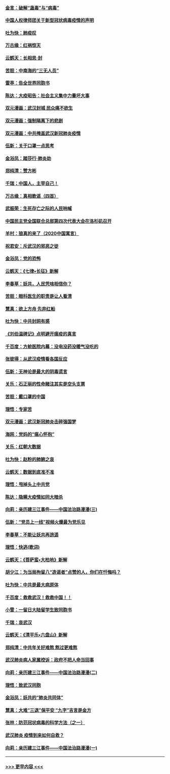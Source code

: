 #### [金言：破解“蛊毒”与“病毒”](../pages/nsc993/n11864103.md?t=02130934) 
#### [中国人权律师团关于新型冠状病毒疫情的声明](../pages/nsc993/n11864249.md?t=02130934) 
#### [吐为快：肺疫叹](../pages/nsc993/n11864027.md?t=02130934) 
#### [万古缘：红祸惊天](../pages/nsc993/n11864079.md?t=02130934) 
#### [云鹤天：长相思‧封](../pages/nsc993/n11864006.md?t=02130934) 
#### [苦胆：中南海的“三无人员”](../pages/nsc993/n11862997.md?t=02130934) 
#### [雷亭：告全世界同胞书](../pages/nsc993/n11862572.md?t=02130934) 
#### [陈达：大疫昭告：社会主义集中力量坏大事](../pages/nsc993/n11859419.md?t=02130934) 
#### [双元漫画：武汉封城 民众痛不欲生](../pages/nsc993/n11859287.md?t=02130934) 
#### [双元漫画：强制隔离下的悲剧](../pages/nsc993/n11859244.md?t=02130934) 
#### [双元漫画：中共掩盖武汉新冠肺炎疫情](../pages/nsc993/n11858249.md?t=02130934) 
#### [伍新：关于口罩一点思考](../pages/nsc993/n11859195.md?t=02130934) 
#### [金浴凤：踏莎行‧肺炎劫](../pages/nsc993/n11858227.md?t=02130934) 
#### [郑纯清：赞方彬](../pages/nsc993/n11856803.md?t=02130934) 
#### [千瑞；中国人，主宰自己！](../pages/nsc993/n11856793.md?t=02130934) 
#### [万古缘：真相歌谣（四首）](../pages/nsc993/n11856263.md?t=02130934) 
#### [武振荣：生死存亡之际的人民呐喊](../pages/nsc993/n11856256.md?t=02130934) 
#### [中国民主党全国联合总部第四次代表大会在洛杉矶召开](../pages/nsc993/n11856344.md?t=02130934) 
#### [羊村：狼真的来了（2020中国寓言）](../pages/nsc993/n11856229.md?t=02130934) 
#### [祝君安：斥武汉的邪恶之徒](../pages/nsc993/n11855861.md?t=02130934) 
#### [金浴凤：党的恐怖](../pages/nsc993/n11855849.md?t=02130934) 
#### [云鹤天：《七律▪长征》新解](../pages/nsc993/n11855479.md?t=02130934) 
#### [李春草：妖共，人民凭啥相信你？](../pages/nsc993/n11855196.md?t=02130934) 
#### [苦胆：眼科医生的职责是让人看清](../pages/nsc993/n11853840.md?t=02130934) 
#### [慧真：欲上方舟 先弃红船](../pages/nsc993/n11853483.md?t=02130934) 
#### [吐为快：中共封网有感](../pages/nsc993/n11852575.md?t=02130934) 
#### [《刘伯温碑记》点明避开瘟疫的真言](../pages/nsc993/n11852128.md?t=02130934) 
#### [千百度：方舱医院内幕：没电没药没暖气没吃的](../pages/nsc993/n11850211.md?t=02130934) 
#### [张彼得：从武汉疫情看各国反应](../pages/nsc993/n11850102.md?t=02130934) 
#### [伍新：无神论是最大的阴毒谎言](../pages/nsc993/n11846129.md?t=02130934) 
#### [关乐：石正丽的性命赌注其实是空头支票](../pages/nsc993/n11846109.md?t=02130934) 
#### [苦胆：戴口罩的中国](../pages/nsc993/n11845576.md?t=02130934) 
#### [理悟：专家苦](../pages/nsc993/n11845564.md?t=02130934) 
#### [双元漫画：武汉新冠肺炎击碎强国梦](../pages/nsc993/n11843320.md?t=02130934) 
#### [海网：党妈的“瘟心怀抱”](../pages/nsc993/n11840740.md?t=02130934) 
#### [关乐：红朝大数据](../pages/nsc993/n11840675.md?t=02130934) 
#### [吐为快：赵粉的肺腑之哀](../pages/nsc993/n11840618.md?t=02130934) 
#### [云鹤天：数据到底准不准](../pages/nsc993/n11840325.md?t=02130934) 
#### [理悟：甩掉头上中共党](../pages/nsc993/n11838826.md?t=02130934) 
#### [陈达：隐瞒大疫情如同大暗杀](../pages/nsc993/n11838771.md?t=02130934) 
#### [向莉：亲历建三江事件——中国法治路漫漫(三)](../pages/nsc993/n11831825.md?t=02130934) 
#### [伍新：“党员上一线”视频火爆最为党乐见](../pages/nsc993/n11838200.md?t=02130934) 
#### [李春草：不能让妖共再逍遥](../pages/nsc993/n11838102.md?t=02130934) 
#### [理悟：快逃(歌词)](../pages/nsc993/n11838083.md?t=02130934) 
#### [云鹤天：《菩萨蛮▪大柏地》新解](../pages/nsc993/n11838059.md?t=02130934) 
#### [胡少江：为当局拘留八“造谣者”点赞的人，你们在忏悔吗？](../pages/nsc993/n11836801.md?t=02130934) 
#### [吐为快：中共是最大病原体](../pages/nsc993/n11836748.md?t=02130934) 
#### [千百度：救救武汉！救救中国！！](../pages/nsc993/n11836145.md?t=02130934) 
#### [小雪：一留日大陆留学生致同胞书](../pages/nsc993/n11834624.md?t=02130934) 
#### [千瑞：哀武汉](../pages/nsc993/n11833647.md?t=02130934) 
#### [云鹤天：《清平乐▪六盘山》新解](../pages/nsc993/n11833611.md?t=02130934) 
#### [郑纯清：中共年关好难熬 熬过更难熬](../pages/nsc993/n11833489.md?t=02130934) 
#### [武汉肺炎病人家属控诉：政府不把人命当回事](../pages/nsc993/n11833205.md?t=02130934) 
#### [向莉：亲历建三江事件——中国法治路漫漫(二)](../pages/nsc993/n11829102.md?t=02130934) 
#### [理悟：致武汉同胞](../pages/nsc993/n11831522.md?t=02130934) 
#### [金浴凤：妖共的“肺炎共同体”](../pages/nsc993/n11829448.md?t=02130934) 
#### [慧真：大难“三退”保平安 “九字”吉言是金方](../pages/nsc993/n11829501.md?t=02130934) 
#### [张林：防范冠状病毒的科学方法（之一）](../pages/nsc993/n11828618.md?t=02130934) 
#### [武汉肺炎 疫情到来如何自救？](../pages/nsc993/n11827632.md?t=02130934) 
#### [向莉：亲历建三江事件——中国法治路漫漫(一)](../pages/nsc993/n11827190.md?t=02130934) 

----
#### [ >>> 更早内容 <<< ](../indexes/nsc993-earlier.md)
